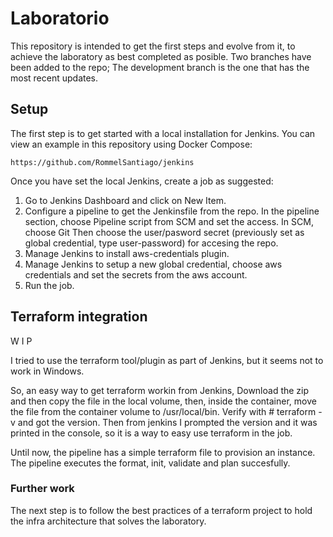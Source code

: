 # Laboratorio

This repository is intended to get the first steps and evolve from it, to achieve the laboratory as best completed as posible. 
Two branches have been added to the repo; The development branch is the one that has the most recent updates.

## Setup
The first step is to get started with a local installation for Jenkins. You can view
an example in this repository using Docker Compose:
```
https://github.com/RommelSantiago/jenkins
```

Once you have set the local Jenkins, create a job as suggested:
1. Go to Jenkins Dashboard and click on New Item.
2. Configure a pipeline to get the Jenkinsfile from the repo.
   In the pipeline section, choose Pipeline script from SCM and set the access.
   In SCM, choose Git
   Then choose the user/pasword secret (previously set as global credential, type user-password) for accesing the repo.
3. Manage Jenkins to install aws-credentials plugin.
4. Manage Jenkins to setup a new global credential, choose aws credentials and set the secrets from the aws account.
5. Run the job.

## Terraform integration
W I P

I tried to use the terraform tool/plugin as part of Jenkins, but it seems not to work in Windows.

So, an easy way to get terraform workin from Jenkins, Download the zip and then copy the file in the local volume, then, inside the container, move the file from the container volume to /usr/local/bin. Verify with # terraform -v and got the version.
Then from jenkins I prompted the version and it was printed in the console, so it is a way to easy use terraform in the job.

Until now, the pipeline has a simple terraform file to provision an instance. The pipeline executes the format, init, validate and plan succesfully.

### Further work
The next step is to follow the best practices of a terraform project to hold the infra architecture that solves the laboratory.